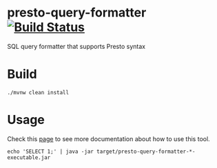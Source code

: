 # presto-query-formatter [![Build Status](https://travis-ci.org/prestodb-rocks/presto-query-formatter.svg?branch=master)](https://travis-ci.org/prestodb-rocks/presto-query-formatter)
SQL query formatter that supports Presto syntax

# Build

```
./mvnw clean install
```

# Usage 

Check this [page](http://prestodb.rocks/projects/presto-query-formatter/) to see more documentation about how to use this tool.

```
echo 'SELECT 1;' | java -jar target/presto-query-formatter-*-executable.jar
```
